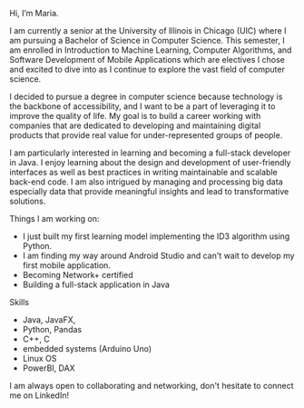 
Hi, I’m Maria.

I am currently a senior at the University of Illinois in Chicago (UIC) where I am pursuing a Bachelor of Science in Computer Science. This semester, I am enrolled in Introduction to Machine Learning, Computer Algorithms, and Software Development of Mobile Applications which are electives I chose and excited to dive into as I continue to explore the vast field of computer science.

I decided to pursue a degree in computer science because technology is the backbone of accessibility, and I want to be a part of leveraging it to improve the quality of life. My goal is to build a career working with companies that are dedicated to
developing and maintaining digital products that provide real value for under-represented groups of people.

I am particularly interested in learning and becoming a full-stack developer in Java. I enjoy learning about the design and development of user-friendly interfaces as well as best practices in writing maintainable and scalable back-end code. I am also intrigued by managing and processing big data especially data that provide meaningful insights and lead to transformative solutions. 

Things I am working on:
- I just built my first learning model implementing the ID3 algorithm using Python.
- I am finding my way around Android Studio and can't wait to develop my first mobile application.
- Becoming Network+ certified
- Building a full-stack application in Java
  
Skills
- Java, JavaFX,
- Python, Pandas
- C++, C
- embedded systems (Arduino Uno)
- Linux OS
- PowerBI, DAX


I am always open to collaborating and networking, don't hesitate to connect me on LinkedIn!
  
<!---
mclem6/mclem6 is a ✨ special ✨ repository because its `README.md` (this file) appears on your GitHub profile.
You can click the Preview link to take a look at your changes.
--->
